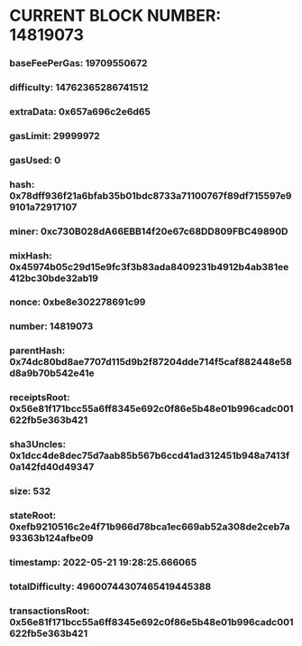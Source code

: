 # CURRENT BLOCK NUMBER: 14819073

### baseFeePerGas: 19709550672
### difficulty: 14762365286741512
### extraData: 0x657a696c2e6d65
### gasLimit: 29999972
### gasUsed: 0
### hash: 0x78dff936f21a6bfab35b01bdc8733a71100767f89df715597e99101a72917107
### miner: 0xc730B028dA66EBB14f20e67c68DD809FBC49890D
### mixHash: 0x45974b05c29d15e9fc3f3b83ada8409231b4912b4ab381ee412bc30bde32ab19
### nonce: 0xbe8e302278691c99
### number: 14819073
### parentHash: 0x74dc80bd8ae7707d115d9b2f87204dde714f5caf882448e58d8a9b70b542e41e
### receiptsRoot: 0x56e81f171bcc55a6ff8345e692c0f86e5b48e01b996cadc001622fb5e363b421
### sha3Uncles: 0x1dcc4de8dec75d7aab85b567b6ccd41ad312451b948a7413f0a142fd40d49347
### size: 532
### stateRoot: 0xefb9210516c2e4f71b966d78bca1ec669ab52a308de2ceb7a93363b124afbe09
### timestamp: 2022-05-21 19:28:25.666065
### totalDifficulty: 49600744307465419445388
### transactionsRoot: 0x56e81f171bcc55a6ff8345e692c0f86e5b48e01b996cadc001622fb5e363b421
